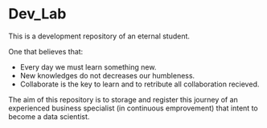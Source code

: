 
# Dev_Lab
This is a development repository of an eternal student.

One that believes that: 
* Every day we must learn something new. 
* New knowledges do not decreases our humbleness.
* Collaborate is the key to learn and to retribute all collaboration recieved.

The aim of this repository is to storage and register this journey of an experienced business specialist (in continuous emprovement) that intent to become a data scientist. 

